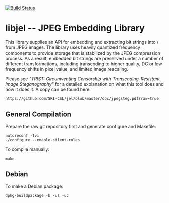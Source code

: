 
[![Build Status](https://travis-ci.org/SRI-CSL/jel.svg?branch=master)](https://travis-ci.org/SRI-CSL/jel)


libjel -- JPEG Embedding Library
==========

This library supplies an API for embedding and extracting bit strings
into / from JPEG images.  The library uses heavily quantized frequency
components to provide storage that is stabilized by the JPEG
compression process.  As a result, embedded bit strings are preserved
under a number of different transformations, including transcoding to
higher quality, DC or low frequency shifts in pixel value, and limited
image rescaling.

Please see *"TRIST: Circumventing Censorship with
Transcoding-Resistant Image Steganography"*
for a detailed explanation on what this tool does and how it does it.
A copy can be found here: 
```
https://github.com/SRI-CSL/jel/blob/master/doc/jpegsteg.pdf?raw=true
```

General Compilation
-------------------


Prepare the raw git repository first and generate configure and Makefile:
```
autoreconf -fvi
./configure --enable-silent-rules
```

To compile manually:
```
make
```

Debian
------

To make a Debian package:
```
dpkg-buildpackage -b -us -uc
```

